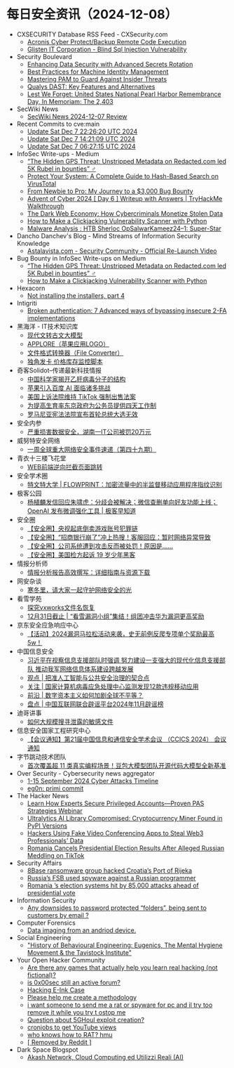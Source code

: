 # 每日安全资讯（2024-12-08）

- CXSECURITY Database RSS Feed - CXSecurity.com
  - [Acronis Cyber Protect/Backup Remote Code Execution](https://cxsecurity.com/issue/WLB-2024120011)
  - [Glisten IT Corporation - Blind Sql Injection Vulnerability](https://cxsecurity.com/issue/WLB-2024120010)
- Security Boulevard
  - [Enhancing Data Security with Advanced Secrets Rotation](https://securityboulevard.com/2024/12/enhancing-data-security-with-advanced-secrets-rotation/)
  - [Best Practices for Machine Identity Management](https://securityboulevard.com/2024/12/best-practices-for-machine-identity-management/)
  - [Mastering PAM to Guard Against Insider Threats](https://securityboulevard.com/2024/12/mastering-pam-to-guard-against-insider-threats/)
  - [Qualys DAST: Key Features and Alternatives](https://securityboulevard.com/2024/12/qualys-dast-key-features-and-alternatives/)
  - [Lest We Forget: United States National Pearl Harbor Remembrance Day, In Memoriam: The 2,403](https://securityboulevard.com/2024/12/lest-we-forget-united-states-national-pearl-harbor-remembrance-day-in-memoriam-the-2403-2/)
- SecWiki News
  - [SecWiki News 2024-12-07 Review](http://www.sec-wiki.com/?2024-12-07)
- Recent Commits to cve:main
  - [Update Sat Dec  7 22:26:20 UTC 2024](https://github.com/trickest/cve/commit/925295f6be9b1bd71980e1984af66b43ecc4c0b2)
  - [Update Sat Dec  7 14:21:09 UTC 2024](https://github.com/trickest/cve/commit/d25342ee8eec9b3c77d52a6abfef6ecb43998e81)
  - [Update Sat Dec  7 06:27:15 UTC 2024](https://github.com/trickest/cve/commit/25923ba1088fbb14effec4910e35053988b40ebb)
- InfoSec Write-ups - Medium
  - [“The Hidden GPS Threat: Unstripped Metadata on Redacted.com led 5K Rubel in bounties” ️‍♂️](https://infosecwriteups.com/the-hidden-gps-threat-unstripped-metadata-on-redacted-com-led-5k-rubel-in-bounties-%EF%B8%8F-%EF%B8%8F-fd044d2031b6?source=rss----7b722bfd1b8d---4)
  - [Protect Your System: A Complete Guide to Hash-Based Search on VirusTotal](https://infosecwriteups.com/protect-your-system-a-complete-guide-to-hash-based-search-on-virustotal-e9d54fe65965?source=rss----7b722bfd1b8d---4)
  - [From Newbie to Pro: My Journey to a $3,000 Bug Bounty](https://infosecwriteups.com/from-newbie-to-pro-my-journey-to-a-3-000-bug-bounty-61abe935e3db?source=rss----7b722bfd1b8d---4)
  - [Advent of Cyber 2024 [ Day 6 ] Writeup with Answers | TryHackMe Walkthrough](https://infosecwriteups.com/advent-of-cyber-2024-day-6-writeup-with-answers-tryhackme-walkthrough-480ba1ea1003?source=rss----7b722bfd1b8d---4)
  - [The Dark Web Economy: How Cybercriminals Monetize Stolen Data](https://infosecwriteups.com/the-dark-web-economy-how-cybercriminals-monetize-stolen-data-6c20671af99b?source=rss----7b722bfd1b8d---4)
  - [How to Make a Clickjacking Vulnerability Scanner with Python](https://infosecwriteups.com/how-to-make-a-clickjacking-vulnerability-scanner-with-python-a53f48e70b58?source=rss----7b722bfd1b8d---4)
  - [Malware Analysis : HTB Sherloc OpSalwarKameez24–1: Super-Star](https://infosecwriteups.com/malware-analysis-htb-sherloc-opsalwarkameez24-1-super-star-2f6b1c52e279?source=rss----7b722bfd1b8d---4)
- Dancho Danchev's Blog - Mind Streams of Information Security Knowledge
  - [Astalavista.com - Security Community - Official Re-Launch Video](https://ddanchev.blogspot.com/2024/12/astalavistacom-security-community.html)
- Bug Bounty in InfoSec Write-ups on Medium
  - [“The Hidden GPS Threat: Unstripped Metadata on Redacted.com led 5K Rubel in bounties” ️‍♂️](https://infosecwriteups.com/the-hidden-gps-threat-unstripped-metadata-on-redacted-com-led-5k-rubel-in-bounties-%EF%B8%8F-%EF%B8%8F-fd044d2031b6?source=rss----7b722bfd1b8d--bug_bounty)
  - [How to Make a Clickjacking Vulnerability Scanner with Python](https://infosecwriteups.com/how-to-make-a-clickjacking-vulnerability-scanner-with-python-a53f48e70b58?source=rss----7b722bfd1b8d--bug_bounty)
- Hexacorn
  - [Not installing the installers, part 4](https://www.hexacorn.com/blog/2024/12/07/not-installing-the-installers-part-4/)
- Intigriti
  - [Broken authentication: 7 Advanced ways of bypassing insecure 2-FA implementations](https://blog.intigriti.com/hacking-tools/broken-authentication-7-advanced-ways-of-bypassing-insecure-2-fa-implementations)
- 黑海洋 - IT技术知识库
  - [现代文转古文大模型](https://www.upx8.com/4543)
  - [APPLORE（苹果应用LOGO）](https://www.upx8.com/4542)
  - [文件格式转换器（File Converter）](https://www.upx8.com/4540)
  - [独角发卡 价格库存监控脚本](https://www.upx8.com/4538)
- 奇客Solidot–传递最新科技情报
  - [中国科学家揭开乙肝病毒分子的结构](https://www.solidot.org/story?sid=79985)
  - [苹果引入百度 AI 面临诸多挑战](https://www.solidot.org/story?sid=79984)
  - [美国上诉法院维持 TikTok 强制出售法案](https://www.solidot.org/story?sid=79983)
  - [为提高生育率东京政府为公务员提供四天工作制](https://www.solidot.org/story?sid=79982)
  - [罗马尼亚宪法法院宣布首轮总统大选无效](https://www.solidot.org/story?sid=79981)
- 安全内参
  - [严重损害数据安全，湖南一IT公司被罚20万元](https://mp.weixin.qq.com/s?__biz=MzI4NDY2MDMwMw==&mid=2247513246&idx=1&sn=a4a663b3a67c336106c8f2c644048dbf&chksm=ebfaf3bedc8d7aa83f47c8057038b04c506ca8ae0048ff3323837f6b652cf2cf21f54e9f2c78&scene=58&subscene=0#rd)
- 威努特安全网络
  - [一周全球重大网络安全事件速递（第四十九期）](https://mp.weixin.qq.com/s?__biz=MzAwNTgyODU3NQ==&mid=2651129471&idx=1&sn=dffcc16aad30616bd4da851acd82023a&chksm=80e71ccfb79095d93c3a1a4b21cb5de030414a08ec4b20b086b0e405229ebe79621e007db227&scene=58&subscene=0#rd)
- 青衣十三楼飞花堂
  - [WEB前端逆向拦截页面跳转](https://mp.weixin.qq.com/s?__biz=MzUzMjQyMDE3Ng==&mid=2247487787&idx=1&sn=c9f78157d67619339c84a9681a33dbba&chksm=fab2d214cdc55b023bdba2249f75e859c30fccfdfbc65d01e89796fdca9180b197f879ee9063&scene=58&subscene=0#rd)
- 安全学术圈
  - [特文特大学 | FLOWPRINT：加密流量中的半监督移动应用程序指纹识别](https://mp.weixin.qq.com/s?__biz=MzU5MTM5MTQ2MA==&mid=2247491432&idx=1&sn=d48662be3067c67fc6487603ec4bae5a&chksm=fe2ee0e3c95969f5b35e46bdd29949679fa7c4259b5bfc6e5b578fa01121556559e80e7e4d96&scene=58&subscene=0#rd)
- 极客公园
  - [杨植麟发信回应朱啸虎：分歧会被解决；微信查删单向好友功能上线；OpenAI 发布微调强化工具 | 极客早知道](https://mp.weixin.qq.com/s?__biz=MTMwNDMwODQ0MQ==&mid=2653067878&idx=1&sn=352b123dd9e504b335c1093a915abb6a&chksm=7e57e7d049206ec642259fddc49ee9ea96745834b234d5fdc2778091bea0fb500259b931c2c3&scene=58&subscene=0#rd)
- 安全圈
  - [【安全圈】央视起底倒卖游戏账号犯罪链](https://mp.weixin.qq.com/s?__biz=MzIzMzE4NDU1OQ==&mid=2652066506&idx=1&sn=984cd72167b94d649a4a01436d4bf7f0&chksm=f36e7e8ac419f79c5ed2bf9ffd01c26c0de9b7a61734b95dba5be38092d8d5d0e660adad4e64&scene=58&subscene=0#rd)
  - [【安全圈】“招商银行崩了”冲上热搜！客服回应：暂时网络异常导致](https://mp.weixin.qq.com/s?__biz=MzIzMzE4NDU1OQ==&mid=2652066506&idx=2&sn=29ca634d27fa92f2af97ed96b964b811&chksm=f36e7e8ac419f79cfd955a2855772e762222760b58b0cd05898c7a130581e34af9570732fb6c&scene=58&subscene=0#rd)
  - [【安全圈】公司系统遭到攻击反而被处罚！原因是……](https://mp.weixin.qq.com/s?__biz=MzIzMzE4NDU1OQ==&mid=2652066506&idx=3&sn=bfc92aae3eca8bf4e3a665b82603bb8d&chksm=f36e7e8ac419f79cd849ea450c2ff6d5a8175bf799d9aa69048908f2e3b528f91a975a8670fc&scene=58&subscene=0#rd)
  - [【安全圈】美国检方起诉 19 岁少年黑客](https://mp.weixin.qq.com/s?__biz=MzIzMzE4NDU1OQ==&mid=2652066506&idx=4&sn=976b7b81caf456859d76317a9e0bf149&chksm=f36e7e8ac419f79c382aadfc1944cee5d6bc27d4c445f12d1cdb34fcd7f2ad23b5e3dc402e55&scene=58&subscene=0#rd)
- 情报分析师
  - [情报分析报告高效撰写：详细指南与资源下载](https://mp.weixin.qq.com/s?__biz=MzA3Mjc1MTkwOA==&mid=2650557941&idx=1&sn=4996155dad6973a8edbfcac37e82fa1d&chksm=871163beb066eaa86487e0b47916bd3c817a6b8a78e64ec34139e1487f77edb5cbff9aebd0d8&scene=58&subscene=0#rd)
- 网安杂谈
  - [寒冬里，请大家一起守护网络安全的光](https://mp.weixin.qq.com/s?__biz=MzAwMTMzMDUwNg==&mid=2650889403&idx=1&sn=e897fbed8f792feee464a354cc1ff11e&chksm=812ea09eb6592988f491a9dcd892dac387ba0a14fa291d6e14fc179bade29aeb815d78b81c10&scene=58&subscene=0#rd)
- 看雪学苑
  - [探究vxworks文件名恢复](https://mp.weixin.qq.com/s?__biz=MjM5NTc2MDYxMw==&mid=2458585581&idx=1&sn=eeed5256fe3743cc78652ad29dbec720&chksm=b18c396786fbb071f2a7067c3b8050186a1e4e04aa13ce893260bdab53b23703a733309245b2&scene=58&subscene=0#rd)
  - [12月31日截止 | “看雪漏洞小组”集结！组团冲击华为漏洞更高奖励](https://mp.weixin.qq.com/s?__biz=MjM5NTc2MDYxMw==&mid=2458585581&idx=2&sn=93d80a7ee158f6ced9cf81c118db2390&chksm=b18c396786fbb071705f7f8b884a96dcf374e55a263d7e2ddff73bc1c46dfcc27d8933809a91&scene=58&subscene=0#rd)
- 京东安全应急响应中心
  - [【活动】2024漏洞马拉松活动来袭，史无前例反爬专项单个奖励最高5w！](https://mp.weixin.qq.com/s?__biz=MjM5OTk2MTMxOQ==&mid=2727840329&idx=1&sn=8e4b7109f4601396270ae0922058dd61&chksm=80505dc1b727d4d7f11a0db75283d0a13c1e9887756a1a2d702a3646b7be19b286333c0c9298&scene=58&subscene=0#rd)
- 中国信息安全
  - [习近平在视察信息支援部队时强调 努力建设一支强大的现代化信息支援部队 推动我军网络信息体系建设跨越发展](https://mp.weixin.qq.com/s?__biz=MzA5MzE5MDAzOA==&mid=2664231649&idx=1&sn=cf39e6b75b9706f1f632126b035b5a85&chksm=8b59f018bc2e790ead1c8e15859925001541f4ea39f9f6fc909db42da73479876d4240a14ae1&scene=58&subscene=0#rd)
  - [观点 | 把准人工智能与公共安全治理的契合点](https://mp.weixin.qq.com/s?__biz=MzA5MzE5MDAzOA==&mid=2664231649&idx=3&sn=73e77c22229b97646e233a71a9e306a8&chksm=8b59f018bc2e790ec61fbf19344591a9f945584835727d882c15549ff2da61aaf2425abe7c7d&scene=58&subscene=0#rd)
  - [关注 | 国家计算机病毒应急处理中心监测发现12款违规移动应用](https://mp.weixin.qq.com/s?__biz=MzA5MzE5MDAzOA==&mid=2664231649&idx=4&sn=6a73822d2f1f0fbb4bcdacf91e63860f&chksm=8b59f018bc2e790ee0e1f43e77621131a5399f80a791c3af524ed6bd5e2df97b5a779f2e7b1d&scene=58&subscene=0#rd)
  - [前沿 | 数字资本主义如何加剧全球不平等？](https://mp.weixin.qq.com/s?__biz=MzA5MzE5MDAzOA==&mid=2664231649&idx=5&sn=f7c0c73b21f89541bc3d0e90439681ed&chksm=8b59f018bc2e790ea1e61c92f092402c612d95bf6aec0e598054036cb61e147b04063145b5ff&scene=58&subscene=0#rd)
  - [盘点 | 中国互联网联合辟谣平台2024年11月辟谣榜](https://mp.weixin.qq.com/s?__biz=MzA5MzE5MDAzOA==&mid=2664231649&idx=6&sn=de9e641a21b56254e7712d2173d22d8d&chksm=8b59f018bc2e790e72a3b3dffdb462dbf98b101f7a5e76a2f4a45d3a89b9799ff095e88c05c9&scene=58&subscene=0#rd)
- 迪哥讲事
  - [如何大规模搜寻泄露的敏感文件](https://mp.weixin.qq.com/s?__biz=MzIzMTIzNTM0MA==&mid=2247496536&idx=1&sn=6443e6cbdaca48cd01ce98f82e5cc905&chksm=e8a5f93bdfd2702d8a15ce916b146b3456a07636d2716bd9c2684f0eafbfa4696c6ac2bc4769&scene=58&subscene=0#rd)
- 信息安全国家工程研究中心
  - [【会议通知】第21届中国信息和通信安全学术会议 （CCICS 2024） 会议通知](https://mp.weixin.qq.com/s?__biz=MzU5OTQ0NzY3Ng==&mid=2247498497&idx=1&sn=c03924c013154c0f1fb65868e606e490&chksm=feb67a12c9c1f30446e32ca4d85a767a3b659d0675f53c9c96478407f734a1a9dd2369e2acec&scene=58&subscene=0#rd)
- 字节跳动技术团队
  - [首次覆盖超 11 类真实编程场景！豆包大模型团队开源代码大模型全新基准](https://mp.weixin.qq.com/s?__biz=MzI1MzYzMjE0MQ==&mid=2247512182&idx=1&sn=79f715cb468f2c63823c288d744ff8d6&chksm=e9d37b94dea4f28231fe44f34ea0249eca0331041157d35085d64b49e0c7506c038d59e1c925&scene=58&subscene=0#rd)
- Over Security - Cybersecurity news aggregator
  - [1-15 September 2024 Cyber Attacks Timeline](https://www.hackmageddon.com/2024/12/05/1-15-september-2024-cyber-attacks-timeline/)
  - [eg0n: primi commit](https://roccosicilia.com/2024/12/07/eg0n-primi-commit/)
- The Hacker News
  - [Learn How Experts Secure Privileged Accounts—Proven PAS Strategies Webinar](https://thehackernews.com/2024/12/learn-how-experts-secure-privileged.html)
  - [Ultralytics AI Library Compromised: Cryptocurrency Miner Found in PyPI Versions](https://thehackernews.com/2024/12/ultralytics-ai-library-compromised.html)
  - [Hackers Using Fake Video Conferencing Apps to Steal Web3 Professionals' Data](https://thehackernews.com/2024/12/hackers-using-fake-video-conferencing.html)
  - [Romania Cancels Presidential Election Results After Alleged Russian Meddling on TikTok](https://thehackernews.com/2024/12/romania-cancels-presidential-election.html)
- Security Affairs
  - [8Base ransomware group hacked Croatia’s Port of Rijeka](https://securityaffairs.com/171779/cyber-crime/8base-ransomware-croatias-port-of-rijeka.html)
  - [Russia’s FSB used spyware against a Russian programmer](https://securityaffairs.com/171767/malware/russias-fsb-used-spyware-against-a-russian-programmer.html)
  - [Romania ’s election systems hit by 85,000 attacks ahead of presidential vote](https://securityaffairs.com/171758/cyber-warfare-2/romanias-election-systems-hit-by-85000-attacks.html)
- Information Security
  - [Any downsides to password protected “folders”, being sent to customers by email ?](https://www.reddit.com/r/Information_Security/comments/1h8n628/any_downsides_to_password_protected_folders_being/)
- Computer Forensics
  - [Data imaging from an andriod device.](https://www.reddit.com/r/computerforensics/comments/1h8xkm1/data_imaging_from_an_andriod_device/)
- Social Engineering
  - ["History of Behavioural Engineering: Eugenics, The Mental Hygiene Movement & the Tavistock Institute"](https://www.reddit.com/r/SocialEngineering/comments/1h8xur3/history_of_behavioural_engineering_eugenics_the/)
- Your Open Hacker Community
  - [Are there any games that actually help you learn real hacking (not fictional)?](https://www.reddit.com/r/HowToHack/comments/1h8tph0/are_there_any_games_that_actually_help_you_learn/)
  - [is 0x00sec still an active forum?](https://www.reddit.com/r/HowToHack/comments/1h940ze/is_0x00sec_still_an_active_forum/)
  - [Hacking E-Ink Case](https://www.reddit.com/r/HowToHack/comments/1h8v93k/hacking_eink_case/)
  - [Please help me create a methodology](https://www.reddit.com/r/HowToHack/comments/1h8ou5e/please_help_me_create_a_methodology/)
  - [i want someone to send me a rat or spyware for pc and il try too remove it while you try t ostop me](https://www.reddit.com/r/HowToHack/comments/1h95l3j/i_want_someone_to_send_me_a_rat_or_spyware_for_pc/)
  - [Question about 5GHoul exploit creation?](https://www.reddit.com/r/HowToHack/comments/1h8ps2t/question_about_5ghoul_exploit_creation/)
  - [cronjobs to get YouTube views](https://www.reddit.com/r/HowToHack/comments/1h8m0xy/cronjobs_to_get_youtube_views/)
  - [who knows how to RAT? hmu](https://www.reddit.com/r/HowToHack/comments/1h8k851/who_knows_how_to_rat_hmu/)
  - [[ Removed by Reddit ]](https://www.reddit.com/r/HowToHack/comments/1h8jd6x/removed_by_reddit/)
- Dark Space Blogspot
  - [Akash Network, Cloud Computing ed Utilizzi Reali (AI)](http://darkwhite666.blogspot.com/2024/12/akash-network-cloud-computing-ed.html)
